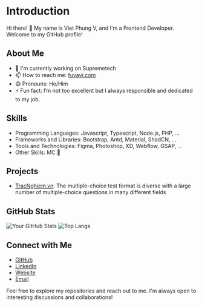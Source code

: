 # Introduction

Hi there! 👋 My name is Viet Phung V, and I'm a Frontend Developer. Welcome to my GitHub profile!

## About Me

- 🔭 I'm currently working on Supremetech
- 📫 How to reach me: [fuvavi.com](https://fuvavi.com)
- 😄 Pronouns: He/Him
- ⚡ Fun fact: I’m not too excellent but I always responsible and dedicated to my job.

## Skills

- Programming Languages: Javascript, Typescript, Node.js, PHP, ...
- Frameworks and Libraries: Bootstrap, Antd, Material, ShadCN, ...
- Tools and Technologies: Figma, Photoshop, XD, Webflow, GSAP, ...
- Other Skills: MC 🎤

## Projects

- [TracNghiem.vn](https://tracnghiem.vn): The multiple-choice test format is diverse with a large number of multiple-choice questions in many different fields

## GitHub Stats

![Your GitHub Stats](https://github-readme-stats.vercel.app/api?username=fuvavi&show_icons=true)
![Top Langs](https://github-readme-stats.vercel.app/api/top-langs/?username=fuvavi&layout=compact&hide_progress=true)

## Connect with Me

- [GitHub](https://github.com/fuvavi)
- [LinkedIn](https://linkedin.com/in/fuvavi)
- [Website](https://fuvavi.com)
- [Email](mailto:fuvavi.com@gmail.com)

Feel free to explore my repositories and reach out to me. I'm always open to interesting discussions and collaborations!
